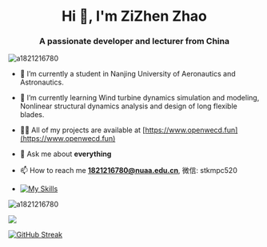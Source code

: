<h1 align="center">Hi 👋, I'm ZiZhen Zhao</h1>
<h3 align="center">A passionate developer and lecturer from China</h3>

<p align="left"> <img src="https://komarev.com/ghpvc/?username=a1821216780" alt="a1821216780" /> </p>

- 🔭 I’m currently a student in Nanjing University of Aeronautics and Astronautics.
  
- 🌱 I’m currently learning Wind turbine dynamics simulation and modeling, Nonlinear structural dynamics analysis and design of long flexible blades.

- 👨‍💻 All of my projects are available at [https://www.openwecd.fun](https://www.openwecd.fun)

- 💬 Ask me about **everything**

- 📫 How to reach me **1821216780@nuaa.edu.cn**, 微信: stkmpc520

- [![My Skills](https://skillicons.dev/icons?i=py,git,github,c,cpp,anaconda,go,md,matlab,pycharm,vscode,windows,vim)](https://skillicons.dev)


<p><img align="center" src="https://github-readme-stats.vercel.app/api?username=a1821216780&show_icons=true" alt="a1821216780" /></p>
<img  align="center"  src="https://github-readme-stats.anuraghazra1.vercel.app/api/top-langs/?username=a1821216780&theme=dark&hide_border=false&no-bg=true&no-frame=true&langs_count=10"/>
<p><a href="https://git.io/streak-stats"><img src="https://github-readme-streak-stats.herokuapp.com?user=a1821216780&theme=neon-dark" alt="GitHub Streak" /></a></p>

